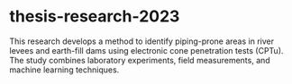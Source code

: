 # thesis-research-2023
This research develops a method to identify piping-prone areas in river levees and earth-fill dams using electronic cone penetration tests (CPTu). The study combines laboratory experiments, field measurements, and machine learning techniques.
